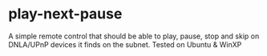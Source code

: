 play-next-pause
===============

A simple remote control that should be able to play, pause, stop and skip on DNLA/UPnP devices it finds on the subnet. Tested on Ubuntu &amp; WinXP